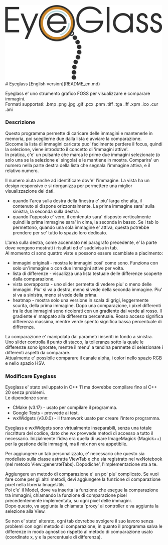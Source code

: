 <img src="docs/Eyeglass_logo.png" width="500" />
# Eyeglass
[English version](README_en.md)

Eyeglass e' uno strumento grafico FOSS per visualizzare e comparare immagini.   
Formati supportati: .bmp .png .jpg .gif .pcx .pnm .tiff .tga .iff .xpm .ico .cur .ani


### Descrizione
Questo programma permette di caricare delle immagini e mantenerle in memoria, poi sceglierne due dalla lista e avviare la comparazione.   
Siccome la lista di immagini caricate puo' facilmente perdere il focus, quindi la selezione, viene introdotto il concetto di 'immagini attive'.   
In pratica, c'e' un pulsante che marca le prime due immagini selezionate (o solo una se la selezione e' singola) e le mantiene in mostra. Comparira' un numero nella parte destra della lista che segnala l'immagine attiva, e il relativo numero.   

Il numero aiuta anche ad identificare dov'e' l'immagine. La vista ha un design responsivo e si riorganizza per permettere una miglior visualizzazione dei dati.   
* quando l'area sulla destra della finestra e' piu' larga che alta, il contenuto si dispone orizzontalmente. La prima immagine sara' sulla sinistra, la seconda sulla destra.
* quando l'opposto e' vero, il contenuto sara' disposto verticalmente quindi la prima immagine sara' in cima, la seconda in basso.
Se i tab lo permettono, quando una sola immagine e' attiva, questa potrebbe prendere per se' tutto lo spazio loro dedicato.

L'area sulla destra, come accennato nel paragrafo precedente, e' la parte dove vengono mostrati i risultati ed e' suddivisa in tab.   
Al momento ci sono quattro viste e possono essere scambiate a piacimento:
* immagini originali	- mostra le immagini cosi' come sono. Funziona con solo un'immagine o con due immagini attive per volta.
* lista di differenze	- visualizza una lista testuale delle differenze scoperte dalla comparazione.
* vista sovrapposta		- uno slider permette di vedere piu' o meno delle immagini. Piu' si va a destra, meno si vede della seconda immagine. Piu' si va a sinistra, meno si vede della prima.
* heatmap				- mostra solo una versione in scala di grigi, leggermente scurita, della prima immagine. Dopo una comparazione, i pixel differenti tra le due immagini sono ricolorati con un gradiente dal verde al rosso. Il gradiente e' mappato alla differenza percentuale. Rosso acceso significa differenza massima, mentre verde spento significa bassa percentuale di differenza.

La comparazione e' manipolata dai parametri inseriti in fondo a sinistra.   
Uno slider controlla il punto di stacco, la tolleranza sotto la quale le differenze sono ignorate, mentre il menu' a tendina permette di selezionare i differenti aspetti da comparare.   
Attualmente e' possibile comparare il canale alpha, i colori nello spazio RGB e nello spazio HSV.


### Modificare Eyeglass
Eyeglass e' stato sviluppato in C++ 11 ma dovrebbe compilare fino al C++ 20 senza problemi.   
Le dipendenze sono:
* CMake (v3.17)			- usato per compilare il programma.
* Google Tests			- provvede ai test.
* wxWidgets (v3.0.0)	- il framework usato per creare l'intero programma.

Eyeglass e wxWidgets sono virtualmente inseparabili, senza una totale riscrittura del codice, dato che wx provvede metodi di accesso a tutto il necessario. Inizialmente l'idea era quella di usare ImageMagick (Magick++) per la gestione delle immagini, ma il mix non era appetibile.

Per aggiungere un tab personalizzato, e' necessario che questo sia modellato sulla classe astratta ViewTab e che sia registrato nel wxNotebook (nel metodo View::generateTabs). Dopodiche', l'implementazione sta a te.   

Aggiungere un metodo di comparazione e' un po' piu' complicato. Se vuoi fare come per gli altri metodi, devi aggiungere la funzione di comparazione pixel nella libreria ImageUtils.   
Poi c'e' il Model, dove va inserita la funzione che esegue la comparazione tra immagini, chiamando la funzione di comparazione pixel precedentemente implementata, su ogni pixel delle immagini.   
Dopo questo, va aggiunta la chiamata 'proxy' al controller e va aggiunta la selezione alla View.   

Se non e' stato' alterato, ogni tab dovrebbe svolgere il suo lavoro senza problemi con ogni metodo di comparazione, in quanto il programma salva le differenze in modo agnostico rispetto al metodo di comparazione usato (coordinate x, y e la percentuale di differenza).
